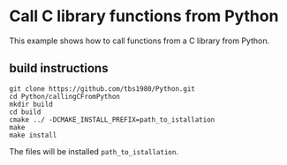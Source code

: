 # Call C library functions from Python

This example shows how to call functions from a C library from Python.

## build instructions

    git clone https://github.com/tbs1980/Python.git
    cd Python/callingCFromPython
    mkdir build
    cd build
    cmake ../ -DCMAKE_INSTALL_PREFIX=path_to_istallation
    make
    make install

The files will be installed `path_to_istallation`.
